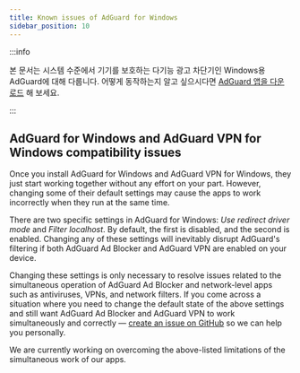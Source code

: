 ```yaml
---
title: Known issues of AdGuard for Windows
sidebar_position: 10
---
```


:::info

본 문서는 시스템 수준에서 기기를 보호하는 다기능 광고 차단기인 Windows용 AdGuard에 대해 다룹니다. 어떻게 동작하는지 알고 싶으시다면 [AdGuard 앱을 다운로드](https://adguard.com/download.html?auto=true) 해 보세요.

:::

## AdGuard for Windows and AdGuard VPN for Windows compatibility issues

Once you install AdGuard for Windows and AdGuard VPN for Windows, they just start working together without any effort on your part. However, changing some of their default settings may cause the apps to work incorrectly when they run at the same time.

There are two specific settings in AdGuard for Windows: *Use redirect driver mode* and *Filter localhost*. By default, the first is disabled, and the second is enabled. Changing any of these settings will inevitably disrupt AdGuard's filtering if both AdGuard Ad Blocker and AdGuard VPN are enabled on your device.

Changing these settings is only necessary to resolve issues related to the simultaneous operation of AdGuard Ad Blocker and network-level apps such as  antiviruses, VPNs, and network filters. If you come across a situation where you need to change the default state of the above settings and still want AdGuard Ad Blocker and AdGuard VPN to work simultaneously and correctly — [create an issue on GitHub](https://github.com/AdguardTeam/AdguardForWindows/issues/new/choose) so we can help you personally.

We are currently working on overcoming the above-listed limitations of the simultaneous work of our apps.
